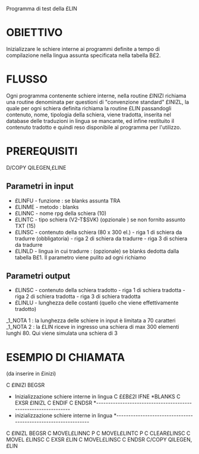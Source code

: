 Programma di test della £LIN

# OBIETTIVO
Inizializzare le schiere interne ai programmi definite a tempo di compilazione nella lingua assunta specificata nella tabella B£2.

# FLUSSO
Ogni programma contenente schiere interne, nella routine £INIZI richiama una routine denominata per questioni di "convenzione standard" £INIZL, la quale per ogni schiera definita richiama la routine £LIN passandogli contenuto, nome, tipologia della schiera, viene tradotta, inserita nel database delle traduzioni  in lingua se mancante, ed infine restituito il contenuto tradotto e quindi reso disponibile al programma per l'utilizzo.

# PREREQUISITI
D/COPY QILEGEN,£LINE

## Parametri in input
- £LINFU -  funzione :  se blanks assunta TRA
- £LINME -  metodo :    blanks
- £LINNC -  nome rpg della schiera (10)
- £LINTC -  tipo schiera (V2-T$SVK) (opzionale ) se non fornito assunto TXT (15)
- £LINSC - contenuto della schiera (80 x 300 el.)
        -  riga 1 di schiera da tradurre (obbligatoria)
         -  riga 2 di schiera da tradurre
         -  riga 3 di schiera da tradurre
- £LINLD -  lingua in cui tradurre :  (opzionale) se blanks dedotta dalla tabella B£1. Il parametro viene pulito ad ogni richiamo

## Parametri output
- £LINSC - contenuto della schiera tradotto
         -   riga 1 di schiera tradotta
         -   riga 2 di schiera tradotta
         -   riga 3 di schiera tradotta
- £LINLU -   lunghezza delle costanti (quello che viene effettivamente tradotto)

_1_NOTA 1 :  la lunghezza delle schiere in input è limitata a 70 caratteri
_1_NOTA 2 :  la £LIN riceve in ingresso una schiera di max 300 elementi lunghi 80. Qui viene simulata una schiera di 3

# ESEMPIO DI CHIAMATA

(da inserire in £inizi)

C £INIZI BEGSR
* Inizializzazione schiere interne in lingua
C ££B£2I IFNE *BLANKS
C EXSR £INIZL
C ENDIF
C ENDSR
 *---------------------------------------------------------------
 * inizializzazione schiere interne in lingua
 *---------------------------------------------------------------

C £INIZL BEGSR
C MOVEL<nome sch>£LINNC P
C MOVEL<tipo sch>£LINTC P
C CLEAR£LINSC
C MOVEL<schiera> £LINSC
C EXSR £LIN
C MOVEL£LINSC <schiera>
C ENDSR
C/COPY QILEGEN,£LIN

